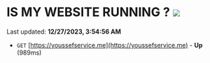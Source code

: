 # IS MY WEBSITE RUNNING ? [![](https://img.shields.io/static/v1?label=Sponsor&message=%E2%9D%A4&logo=GitHub&color=%23fe8e86)](https://github.com/sponsors/<username>)

Last updated: **12/27/2023, 3:54:56 AM**

- `GET` [https://youssefservice.me](https://youssefservice.me) - **Up** (989ms)

